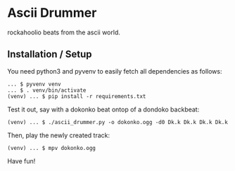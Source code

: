 Ascii Drummer
=============

rockahoolio beats from the ascii world.

Installation / Setup
--------------------

You need python3 and pyvenv to easily fetch all dependencies as follows:

```
... $ pyvenv venv
... $ . venv/bin/activate
(venv) ... $ pip install -r requirements.txt
```

Test it out, say with a dokonko beat ontop of a dondoko backbeat:

```
(venv) ... $ ./ascii_drummer.py -o dokonko.ogg -d0 Dk.k Dk.k Dk.k Dk.k
```

Then, play the newly created track:

```
(venv) ... $ mpv dokonko.ogg
```

Have fun!
